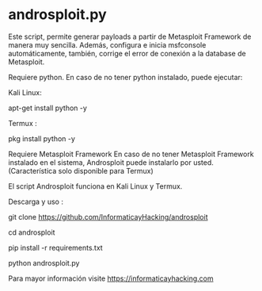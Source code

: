 # androsploit.py
Este script, permite generar payloads a partir de Metasploit Framework de manera muy sencilla. Además, configura e inicia msfconsole automáticamente, también, corrige el error de conexión a la database de Metasploit.


Requiere python.
En caso de no tener python instalado, puede ejecutar:

Kali Linux:

apt-get install python -y


Termux : 

pkg install python -y

Requiere Metasploit Framework
En caso de no tener Metasploit Framework instalado en el sistema, Androsploit puede instalarlo por usted. (Característica solo disponible para Termux)

El script Androsploit funciona en Kali Linux y Termux.

Descarga y uso :

git clone https://github.com/InformaticayHacking/androsploit

cd androsploit

pip install -r requirements.txt

python androsploit.py


Para mayor información visite https://informaticayhacking.com
